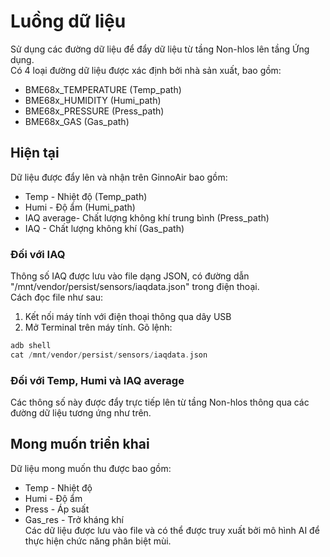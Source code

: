# Luồng dữ liệu
Sử dụng các đường dữ liệu để đẩy dữ liệu từ tầng Non-hlos lên tầng Ứng dụng. <br/>
Có 4 loại đường dữ liệu được xác định bởi nhà sản xuất, bao gồm:
- BME68x_TEMPERATURE (Temp_path)
- BME68x_HUMIDITY (Humi_path)
- BME68x_PRESSURE (Press_path)
- BME68x_GAS (Gas_path)
## Hiện tại
Dữ liệu được đẩy lên và nhận trên GinnoAir bao gồm:
- Temp - Nhiệt độ (Temp_path)
- Humi - Độ ẩm (Humi_path)
- IAQ average- Chất lượng không khí trung bình (Press_path)
- IAQ - Chất lượng không khí (Gas_path)
### Đối với IAQ
Thông số IAQ được lưu vào file dạng JSON, có đường dẫn "/mnt/vendor/persist/sensors/iaqdata.json" trong điện thoại.<br/>
Cách đọc file như sau:
1. Kết nối máy tính với điện thoại thông qua dây USB
2. Mở Terminal trên máy tính. 
Gõ lệnh:
```C
adb shell
cat /mnt/vendor/persist/sensors/iaqdata.json
```
### Đối với Temp, Humi và IAQ average
Các thông số này được đẩy trực tiếp lên từ tầng Non-hlos thông qua các đường dữ liệu tương ứng như trên.
## Mong muốn triển khai
Dữ liệu mong muốn thu được bao gồm:
- Temp - Nhiệt độ
- Humi - Độ ẩm
- Press - Áp suất
- Gas_res - Trở kháng khí<br/>
Các dữ liệu được lưu vào file và có thể được truy xuất bởi mô hình AI để thực hiện chức năng phân biệt mùi.
